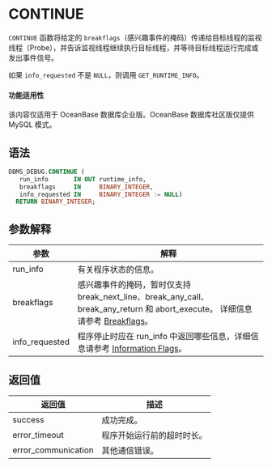 CONTINUE 
=============================

`CONTINUE` 函数将给定的 `breakflags`（感兴趣事件的掩码）传递给目标线程的监视线程（Probe），并告诉监视线程继续执行目标线程，并等待目标线程运行完成或发出事件信号。

如果 `info_requested` 不是 `NULL`，则调用 `GET_RUNTIME_INFO`。

  <main id="notice" >
    <h4>功能适用性</h4>
    <p>该内容仅适用于 OceanBase 数据库企业版。OceanBase 数据库社区版仅提供 MySQL 模式。</p>
  </main>

语法 
-----------

```sql
DBMS_DEBUG.CONTINUE (
   run_info       IN OUT runtime_info,
   breakflags     IN     BINARY_INTEGER,
   info_requested IN     BINARY_INTEGER := NULL)
  RETURN BINARY_INTEGER;
```



参数解释 
-------------



|     **参数**     |                                                                                 **解释**                                                                                 |
|----------------|------------------------------------------------------------------------------------------------------------------------------------------------------------------------|
| run_info       | 有关程序状态的信息。                                                                                                                                                             |
| breakflags     | 感兴趣事件的掩码，暂时仅支持 break_next_line、break_any_call、break_any_return 和 abort_execute。 详细信息请参考 [Breakflags](1.dbms-debug-overview-oracle.md)。 |
| info_requested | 程序停止时应在 run_info 中返回哪些信息，详细信息请参考 [Information Flags](1.dbms-debug-overview-oracle.md)。                                                                 |



返回值 
------------



|       **返回值**       |    **描述**     |
|---------------------|---------------|
| success             | 成功完成。         |
| error_timeout       | 程序开始运行前的超时时长。 |
| error_communication | 其他通信错误。       |



